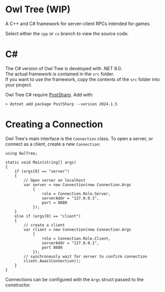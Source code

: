 # Owl Tree (WIP)
A C++ and C# framework for server-client RPCs intended for games.

Select either the `cpp` or `cs` branch to view the source code.

# C# 

The C# version of Owl Tree is developed with .NET 8.0.\
The actual framework is contained in the `src` folder.\
If you want to use the framework, copy the contents of the `src` folder into your project.

Owl Tree C# require [PostSharp](https://www.postsharp.net/il). Add with:

```
> dotnet add package PostSharp --version 2024.1.5
```

# Creating a Connection

Owl Tree's main interface is the `Connection` class. To open a server, or connect as a client, create a new `Connection`:

```
using OwlTree;

static void Main(string[] args)
{
    if (args[0] == "server")
    {
        // Open server on localhost
        var server = new Connection(new Connection.Args
            {
                role = Connection.Role.Server,
                serverAddr = "127.0.0.1",
                port = 8080
            });
    }
    else if (args[0] == "client")
    {
        // create a client
        var client = new Connection(new Connection.Args
            {
                role = Connection.Role.Client,
                serverAddr = "127.0.0.1",
                port 8080
            });
        // synchronously wait for server to confirm connection
        client.AwaitConnection();
    }
}
```

Connections can be configured with the `Args` struct passed to the constructor.